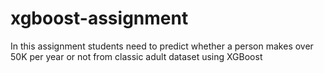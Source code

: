 # xgboost-assignment
In this assignment students need to predict whether a person makes over 50K per year or not from classic adult dataset using XGBoost

